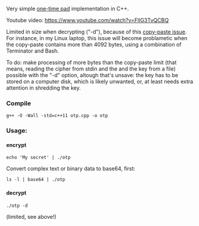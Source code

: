 Very simple [one-time pad](https://en.wikipedia.org/wiki/One-time_pad) implementation in C++.

Youtube video: https://www.youtube.com/watch?v=FlIG3TvQCBQ

Limited in size when decrypting ("-d"), because of this
[copy-paste issue](https://stackoverflow.com/questions/22886167/read-a-string-of-length-greater-than-4096-bytes-from-stdin-in-c).
For instance, in my Linux laptop, this issue will become problametic when the copy-paste contains more than 4092 bytes, using a combination of Terminator and Bash.

To do: make processing of more bytes than the copy-paste limit (that means, reading the cipher from stdin and the and the key from a file) possible with the "-d" option, altough that's unsave:
the key has to be stored on a computer disk, which is likely unwanted, or, at least needs extra attention in shredding the key.

### Compile

````
g++ -O -Wall -std=c++11 otp.cpp -o otp
````

### Usage:

#### encrypt

````
echo 'My secret' | ./otp
````

Convert complex text or binary data to base64, first:

````
ls -l | base64 | ./otp
````

#### decrypt

````
./otp -d
````

(limited, see above!)
